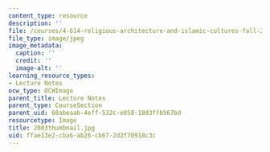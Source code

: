 ```yaml
---
content_type: resource
description: ''
file: /courses/4-614-religious-architecture-and-islamic-cultures-fall-2002/ffae13e2cba6ab26cb672d2f70918c3c_2003thumbnail.jpg
file_type: image/jpeg
image_metadata:
  caption: ''
  credit: ''
  image-alt: ''
learning_resource_types:
- Lecture Notes
ocw_type: OCWImage
parent_title: Lecture Notes
parent_type: CourseSection
parent_uid: 68abeaab-4eff-532c-e858-18d3ffb567bd
resourcetype: Image
title: 2003thumbnail.jpg
uid: ffae13e2-cba6-ab26-cb67-2d2f70918c3c
---
```


